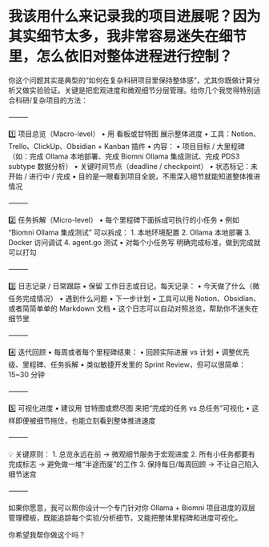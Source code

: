 
# 我该用什么来记录我的项目进展呢？因为其实细节太多，我非常容易迷失在细节里，怎么依旧对整体进程进行控制？

你这个问题其实是典型的“如何在复杂科研项目里保持整体感”，尤其你既做计算分析又做实验验证。关键是把宏观进度和微观细节分层管理。给你几个我觉得特别适合科研/复杂项目的方法：

⸻

1️⃣ 项目总览（Macro-level）
	•	用 看板或甘特图 展示整体进度
	•	工具：Notion、Trello、ClickUp、Obsidian + Kanban 插件
	•	内容：
	•	项目目标 / 大里程碑（如：完成 Ollama 本地部署、完成 Biomni Ollama 集成测试、完成 PDS3 subtype 数据分析）
	•	关键时间节点（deadline / checkpoint）
	•	状态标记：未开始 / 进行中 / 完成
	•	目的是一眼看到项目全貌，不用深入细节就能知道整体推进情况

⸻

2️⃣ 任务拆解（Micro-level）
	•	每个里程碑下面拆成可执行的小任务
	•	例如 “Biomni Ollama 集成测试” 可以拆成：
	1.	本地环境配置
	2.	Ollama 本地部署
	3.	Docker 访问调试
	4.	agent.go 测试
	•	对每个小任务写 明确完成标准，做到完成就可以打勾

⸻

3️⃣ 日志记录 / 日常跟踪
	•	保留 工作日志或日记，每天记录：
	•	今天做了什么（微任务完成情况）
	•	遇到什么问题
	•	下一步计划
	•	工具可以用 Notion、Obsidian、或者简简单单的 Markdown 文档
	•	这个日志可以自动对照总览，帮助你不迷失在细节里

⸻

4️⃣ 迭代回顾
	•	每周或者每个里程碑结束：
	•	回顾实际进展 vs 计划
	•	调整优先级、里程碑、任务拆解
	•	类似敏捷开发里的 Sprint Review，但可以很简单：15~30 分钟

⸻

5️⃣ 可视化进度
	•	建议用 甘特图或燃尽图 来把“完成的任务 vs 总任务”可视化
	•	这样即便被细节拖住，也能立刻看到整体推进速度

⸻

💡 关键原则：
	1.	总览永远在前 → 微观细节服务于宏观进度
	2.	所有小任务都要有完成标志 → 避免做一堆“半途而废”的工作
	3.	保持每日/每周回顾 → 不让自己陷入细节迷宫

⸻

如果你愿意，我可以帮你设计一个专门针对你 Ollama + Biomni 项目进度的双层管理模板，既能追踪每个实验/分析细节，又能把整体里程碑和进度可视化。

你希望我帮你做这个吗？

